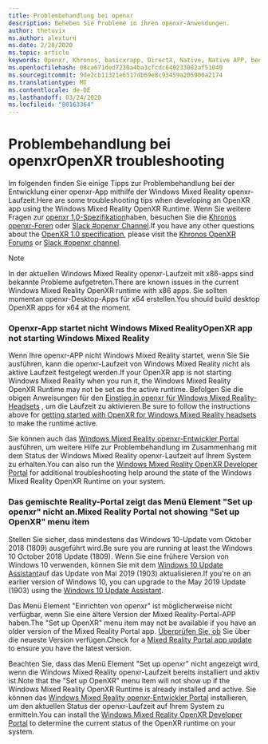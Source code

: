 ```yaml
---
title: Problembehandlung bei openxr
description: Beheben Sie Probleme in ihren openxr-Anwendungen.
author: thetuvix
ms.author: alexturn
ms.date: 2/28/2020
ms.topic: article
keywords: Openxr, Khronos, basicxrapp, DirectX, Native, Native APP, benutzerdefinierte Engine, Middleware, Problembehandlung
ms.openlocfilehash: 08ca671ded7230a4ba3cfcdc640233082af51040
ms.sourcegitcommit: 9de2cb11321e6517db69e8c93459a205900a2174
ms.translationtype: MT
ms.contentlocale: de-DE
ms.lasthandoff: 03/24/2020
ms.locfileid: "80163364"
---
```

# <a name="openxr-troubleshooting"></a><span data-ttu-id="8fc14-104">Problembehandlung bei openxr</span><span class="sxs-lookup"><span data-stu-id="8fc14-104">OpenXR troubleshooting</span></span>

<span data-ttu-id="8fc14-105">Im folgenden finden Sie einige Tipps zur Problembehandlung bei der Entwicklung einer openxr-App mithilfe der Windows Mixed Reality openxr-Laufzeit.</span><span class="sxs-lookup"><span data-stu-id="8fc14-105">Here are some troubleshooting tips when developing an OpenXR app using the Windows Mixed Reality OpenXR Runtime.</span></span>  <span data-ttu-id="8fc14-106">Wenn Sie weitere Fragen zur <a href="https://www.khronos.org/registry/OpenXR/specs/1.0/html/xrspec.html" target="_blank">openxr 1,0-Spezifikation</a>haben, besuchen Sie die <a href="https://community.khronos.org/c/openxr" target="_blank">Khronos openxr-Foren</a> oder <a href="https://khr.io/slack" target="_blank">Slack #openxr Channel</a>.</span><span class="sxs-lookup"><span data-stu-id="8fc14-106">If you have any other questions about the <a href="https://www.khronos.org/registry/OpenXR/specs/1.0/html/xrspec.html" target="_blank">OpenXR 1.0 specification</a>, please visit the <a href="https://community.khronos.org/c/openxr" target="_blank">Khronos OpenXR Forums</a> or <a href="https://khr.io/slack" target="_blank">Slack #openxr channel</a>.</span></span>

>[!NOTE]
><span data-ttu-id="8fc14-107">In der aktuellen Windows Mixed Reality openxr-Laufzeit mit x86-apps sind bekannte Probleme aufgetreten.</span><span class="sxs-lookup"><span data-stu-id="8fc14-107">There are known issues in the current Windows Mixed Reality OpenXR runtime with x86 apps.</span></span>  <span data-ttu-id="8fc14-108">Sie sollten momentan openxr-Desktop-Apps für x64 erstellen.</span><span class="sxs-lookup"><span data-stu-id="8fc14-108">You should build desktop OpenXR apps for x64 at the moment.</span></span>

### <a name="openxr-app-not-starting-windows-mixed-reality"></a><span data-ttu-id="8fc14-109">Openxr-App startet nicht Windows Mixed Reality</span><span class="sxs-lookup"><span data-stu-id="8fc14-109">OpenXR app not starting Windows Mixed Reality</span></span>

<span data-ttu-id="8fc14-110">Wenn Ihre openxr-APP nicht Windows Mixed Reality startet, wenn Sie Sie ausführen, kann die openxr-Laufzeit von Windows Mixed Reality nicht als aktive Laufzeit festgelegt werden.</span><span class="sxs-lookup"><span data-stu-id="8fc14-110">If your OpenXR app is not starting Windows Mixed Reality when you run it, the Windows Mixed Reality OpenXR Runtime may not be set as the active runtime.</span></span>  <span data-ttu-id="8fc14-111">Befolgen Sie die obigen Anweisungen für den [Einstieg in openxr für Windows Mixed Reality-Headsets](openxr-getting-started.md#getting-started-with-openxr-for-windows-mixed-reality-headsets) , um die Laufzeit zu aktivieren.</span><span class="sxs-lookup"><span data-stu-id="8fc14-111">Be sure to follow the instructions above for [getting started with OpenXR for Windows Mixed Reality headsets](openxr-getting-started.md#getting-started-with-openxr-for-windows-mixed-reality-headsets) to make the runtime active.</span></span>

<span data-ttu-id="8fc14-112">Sie können auch das [Windows Mixed Reality openxr-Entwickler Portal](openxr-getting-started.md#getting-the-windows-mixed-reality-openxr-developer-portal) ausführen, um weitere Hilfe zur Problembehandlung im Zusammenhang mit dem Status der Windows Mixed Reality openxr-Laufzeit auf Ihrem System zu erhalten.</span><span class="sxs-lookup"><span data-stu-id="8fc14-112">You can also run the [Windows Mixed Reality OpenXR Developer Portal](openxr-getting-started.md#getting-the-windows-mixed-reality-openxr-developer-portal) for additional troubleshooting help around the state of the Windows Mixed Reality OpenXR Runtime on your system.</span></span>

### <a name="mixed-reality-portal-not-showing-set-up-openxr-menu-item"></a><span data-ttu-id="8fc14-113">Das gemischte Reality-Portal zeigt das Menü Element "Set up openxr" nicht an.</span><span class="sxs-lookup"><span data-stu-id="8fc14-113">Mixed Reality Portal not showing "Set up OpenXR" menu item</span></span>

<span data-ttu-id="8fc14-114">Stellen Sie sicher, dass mindestens das Windows 10-Update vom Oktober 2018 (1809) ausgeführt wird.</span><span class="sxs-lookup"><span data-stu-id="8fc14-114">Be sure you are running at least the Windows 10 October 2018 Update (1809).</span></span>  <span data-ttu-id="8fc14-115">Wenn Sie eine frühere Version von Windows 10 verwenden, können Sie mit dem [Windows 10 Update Assistant](https://www.microsoft.com//software-download/windows10)auf das Update von Mai 2019 (1903) aktualisieren.</span><span class="sxs-lookup"><span data-stu-id="8fc14-115">If you're on an earlier version of Windows 10, you can upgrade to the May 2019 Update (1903) using the [Windows 10 Update Assistant](https://www.microsoft.com//software-download/windows10).</span></span>

<span data-ttu-id="8fc14-116">Das Menü Element "Einrichten von openxr" ist möglicherweise nicht verfügbar, wenn Sie eine ältere Version der Mixed Reality-Portal-APP haben.</span><span class="sxs-lookup"><span data-stu-id="8fc14-116">The "Set up OpenXR" menu item may not be available if you have an older version of the Mixed Reality Portal app.</span></span>  <span data-ttu-id="8fc14-117">[Überprüfen Sie, ob](https://www.microsoft.com/p/mixed-reality-portal/9ng1h8b3zc7m) Sie über die neueste Version verfügen.</span><span class="sxs-lookup"><span data-stu-id="8fc14-117">Check for a [Mixed Reality Portal app update](https://www.microsoft.com/p/mixed-reality-portal/9ng1h8b3zc7m) to ensure you have the latest version.</span></span>

<span data-ttu-id="8fc14-118">Beachten Sie, dass das Menü Element "Set up openxr" nicht angezeigt wird, wenn die Windows Mixed Reality openxr-Laufzeit bereits installiert und aktiv ist.</span><span class="sxs-lookup"><span data-stu-id="8fc14-118">Note that the "Set up OpenXR" menu item will not show up if the Windows Mixed Reality OpenXR Runtime is already installed and active.</span></span>  <span data-ttu-id="8fc14-119">Sie können das [Windows Mixed Reality openxr-Entwickler Portal](openxr-getting-started.md#getting-the-windows-mixed-reality-openxr-developer-portal) installieren, um den aktuellen Status der openxr-Laufzeit auf Ihrem System zu ermitteln.</span><span class="sxs-lookup"><span data-stu-id="8fc14-119">You can install the [Windows Mixed Reality OpenXR Developer Portal](openxr-getting-started.md#getting-the-windows-mixed-reality-openxr-developer-portal) to determine the current status of the OpenXR runtime on your system.</span></span>